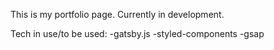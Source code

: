 This is my portfolio page. Currently in development.

Tech in use/to be used:
-gatsby.js
-styled-components
-gsap